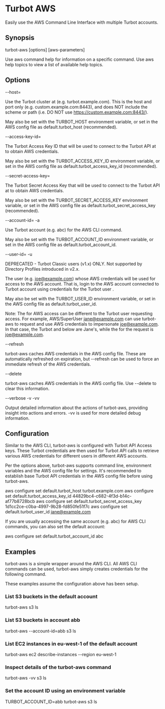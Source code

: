 # Turbot AWS

Easily use the AWS Command Line Interface with multiple Turbot accounts.

## Synopsis

turbot-aws [options] <aws-command> <aws-subcommand> [aws-parameters]

Use aws command help for information on a  specific  command.  Use  aws
help topics to view a list of available help topics.

## Options

--host=<host>

Use the Turbot cluster at <host> (e.g. turbot.example.com). This is the
host and port only (e.g. custom.example.com:8443), and does NOT include
the scheme or path (i.e. DO NOT use https://custom.example.com:8443/).

May also be set with the TURBOT_HOST environment variable, or set
in the AWS config file as default.turbot_host (recommended).

--access-key-id=<accessKeyId>

The Turbot Access Key ID <accessKeyId> that will be used to connect to
the Turbot API at <host> to obtain AWS credentials.

May also be set with the TURBOT_ACCESS_KEY_ID environment variable, or
set in the AWS config file as default.turbot_access_key_id (recommended).

--secret-access-key=<secretAccessKey>

The Turbot Secret Access Key <secretAccessKey> that will be used to
connect to the Turbot API at <host> to obtain AWS credentials.

May also be set with the TURBOT_SECRET_ACCESS_KEY environment variable,
or set in the AWS config file as default.turbot_secret_access_key
(recommended).

--account-id=<accountId>
-a <accountId>

Use Turbot account <accountId> (e.g. abc) for the AWS CLI command.

May also be set with the TURBOT_ACCOUNT_ID environment variable, or set
in the AWS config file as default.turbot_account_id.

--user-id=<userId>
-u <userId>

DEPRECATED - Turbot Classic users (v1.x) ONLY. Not supported by
Directory Profiles introduced in v2.x.

The user (e.g. joe@example.com) whose AWS credentials will be used for
access to the AWS account. That is, login to the AWS account connected
to Turbot account <accountId> using credentials for the Turbot user
<userId>.

May also be set with the TURBOT_USER_ID environment variable, or set
in the AWS config file as default.turbot_user_id.

Note: The <userId> for AWS access can be different to the Turbot user
requesting access. For example, AWS/SuperUser jane@example.com can
use turbot-aws to request and use AWS credentials to impersonate
joe@example.com. In that case, the Turbot <accessKeyId> and <secretKeyId>
below are Jane's, while the <userId> for the request is joe@example.com.

--refresh

turbot-aws caches AWS credentials in the AWS config file. These are
automatically refreshed on expiration, but --refresh can be used to
force an immediate refresh of the AWS credentials.

--delete

turbot-aws caches AWS credentials in the AWS config file. Use --delete
to clear this information.

--verbose
-v
-vv

Output detailed information about the actions of turbot-aws, providing
insight into actions and errors. -vv is used for more detailed debug
information.

## Configuration

Similar to the AWS CLI, turbot-aws is configured with Turbot API Access
keys. These Turbot credentials are then used for Turbot API calls to
retrieve various AWS credentials for different users in different AWS
accounts.

Per the options above, turbot-aws supports command line, environment
variables and the AWS config file for settings. It's recommended to
establish base Turbot API credentials in the AWS config file before using
turbot-aws.

aws configure set default.turbot_host turbot.example.com
aws configure set default.turbot_access_key_id 44829bc4-c682-4f3d-b14c-af77b8728bcb
aws configure set default.turbot_secret_access_key 1d1cc2ce-c0ba-4997-9b28-fd850fe51f7c
aws configure set default.turbot_user_id jane@example.com

If you are usually accessing the same account (e.g. abc) for AWS CLI
commands, you can also set the default account:

aws configure set default.turbot_account_id abc

## Examples

turbot-aws is a simple wrapper around the AWS CLI. All AWS CLI commands
can be used, turbot-aws simply creates credentials for the following
command.

These examples assume the configuration above has been setup.

### List S3 buckets in the default account
turbot-aws s3 ls

### List S3 buckets in account abb
turbot-aws --account-id=abb s3 ls

### List EC2 instances in eu-west-1 of the default account
turbot-aws ec2 describe-instances --region eu-west-1

### Inspect details of the turbot-aws command
turbot-aws -vv s3 ls

### Set the account ID using an environment variable
TURBOT_ACCOUNT_ID=abb turbot-aws s3 ls